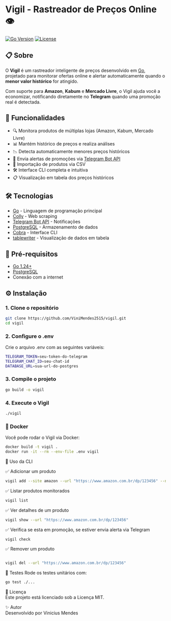 # Vigil - Rastreador de Preços Online 👁
[![Go Version](https://img.shields.io/badge/go-1.24+-blue.svg)](https://go.dev/)
[![License](https://img.shields.io/badge/license-MIT-green.svg)](LICENSE)

## 📋 Sobre

O **Vigil** é um rastreador inteligente de preços desenvolvido em [Go](https://go.dev/), projetado para monitorar ofertas online e alertar automaticamente quando o **menor valor histórico** for atingido.

Com suporte para **Amazon**, **Kabum** e **Mercado Livre**, o Vigil ajuda você a economizar, notificando diretamente no **Telegram** quando uma promoção real é detectada.

## 🚀 Funcionalidades

- 🔍 Monitora produtos de múltiplas lojas (Amazon, Kabum, Mercado Livre)
- 📊 Mantém histórico de preços e realiza análises
- 📉 Detecta automaticamente menores preços históricos
- 📱 Envia alertas de promoções via [Telegram Bot API](https://core.telegram.org/bots/api)
- 📄 Importação de produtos via CSV
- 🛠️ Interface CLI completa e intuitiva
- 📋 Visualização em tabela dos preços históricos

## 🛠️ Tecnologias

- [Go](https://go.dev/) - Linguagem de programação principal
- [Colly](https://github.com/gocolly/colly) - Web scraping
- [Telegram Bot API](https://core.telegram.org/bots/api) - Notificações
- [PostgreSQL](https://www.postgresql.org/) - Armazenamento de dados
- [Cobra](https://github.com/spf13/cobra) - Interface CLI
- [tablewriter](https://github.com/olekukonko/tablewriter) - Visualização de dados em tabela

## 🔧 Pré-requisitos

- [Go 1.24+](https://go.dev/dl/)
- [PostgreSQL](https://www.postgresql.org/)
- Conexão com a internet

## ⚙️ Instalação

### 1. Clone o repositório

```bash
git clone https://github.com/ViniMendes2515/vigil.git
cd vigil
```

### 2. Configure o .env

Crie o arquivo .env com as seguintes variáveis:

```bash
TELEGRAM_TOKEN=seu-token-do-telegram
TELEGRAM_CHAT_ID=seu-chat-id
DATABASE_URL=sua-url-do-postgres
```

### 3. Compile o projeto
```bash
go build -o vigil
```
### 4. Execute o Vigil
```bash
./vigil
```

### 🐳 Docker
Você pode rodar o Vigil via Docker:

```bash
docker build -t vigil .
docker run -it --rm --env-file .env vigil
```

📘 Uso da CLI

✅ Adicionar um produto
```bash
vigil add --site amazon --url "https://www.amazon.com.br/dp/123456" --name "Meu Produto" --preco 99.90
```
✅ Listar produtos monitorados
```bash
vigil list
```
✅ Ver detalhes de um produto
```bash
vigil show --url "https://www.amazon.com.br/dp/123456"
```
✅ Verifica se esta em promoção, se estiver envia alerta via Telegram
```bash
vigil check
```

✅ Remover um produto
```bash

vigil del --url "https://www.amazon.com.br/dp/123456"
```

🧪 Testes
Rode os testes unitários com:
```bash
go test ./...
```

📄 Licença <br>
Este projeto está licenciado sob a Licença MIT.

✨ Autor <br>
Desenvolvido por Vinicius Mendes

